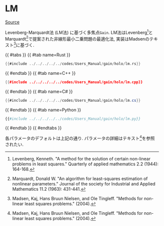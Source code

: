 # LM
[Source](https://github.com/shinolab/autd3-rs/blob/v32.0.1/autd3-gain-holo/src/nls/lm.rs)

Levenberg-Marquardt法 (LM法) に基づく多焦点`Gain`.
LM法はLevenberg[^levenberg1944]とMarquardt[^marquardt1963]で提案された非線形最小二乗問題の最適化法, 実装はMadsenのテキスト[^madsen2004]に基づく.


{{ #tabs }}
{{ #tab name=Rust }}
```rust
{{#include ../../../../../codes/Users_Manual/gain/holo/lm.rs}}
```
{{ #endtab }}
{{ #tab name=C++ }}
```cpp
{{#include ../../../../../codes/Users_Manual/gain/holo/lm.cpp}}
```
{{ #endtab }}
{{ #tab name=C# }}
```cs
{{#include ../../../../../codes/Users_Manual/gain/holo/lm.cs}}
```
{{ #endtab }}
{{ #tab name=Python }}
```python
{{#include ../../../../../codes/Users_Manual/gain/holo/lm.py}}
```
{{ #endtab }}
{{ #endtabs }}

各パラメータのデフォルトは上記の通り.
パラメータの詳細はテキスト[^madsen2004]を参照されたい.

[^levenberg1944]: Levenberg, Kenneth. "A method for the solution of certain non-linear problems in least squares." Quarterly of applied mathematics 2.2 (1944): 164-168.

[^marquardt1963]: Marquardt, Donald W. "An algorithm for least-squares estimation of nonlinear parameters." Journal of the society for Industrial and Applied Mathematics 11.2 (1963): 431-441.

[^madsen2004]: Madsen, Kaj, Hans Bruun Nielsen, and Ole Tingleff. "Methods for non-linear least squares problems." (2004).

